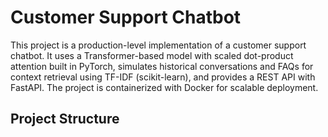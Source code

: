 # Customer Support Chatbot

This project is a production-level implementation of a customer support chatbot. It uses a Transformer-based model with scaled dot-product attention built in PyTorch, simulates historical conversations and FAQs for context retrieval using TF-IDF (scikit-learn), and provides a REST API with FastAPI. The project is containerized with Docker for scalable deployment.

## Project Structure

